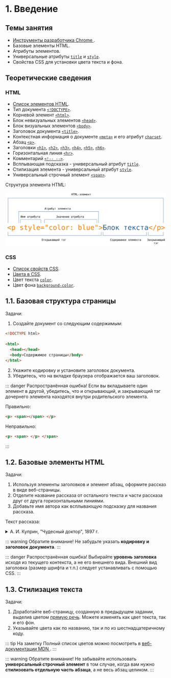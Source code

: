 # 1. Введение

## Темы занятия

- [Инструменты разработчика Chrome
](https://developers.google.com/web/tools/chrome-devtools).
- Базовые элементы HTML.
- Атрибуты элементов.
- Универсальные атрибуты [`title`](https://webref.ru/html/attr/title) и 
[`style`](https://webref.ru/html/attr/style).
- Свойства CSS для установки цвета текста и фона.

## Теоретические сведения

### HTML

- [Список элементов HTML](https://webref.ru/html).
- Тип документа [`<!DOCTYPE>`](https://webref.ru/html/!doctype).
- Корневой элемент [`<html>`](https://webref.ru/html/html).
- Блок невизуальных элементов [`<head>`](https://webref.ru/html/head).
- Блок визуальных элементов [`<body>`](https://webref.ru/html/body).
- Заголовок документа [`<title>`](https://webref.ru/html/title).
- Контекстная информация о документе [`<meta>`](https://webref.ru/html/meta)
и его атрибут [`charset`](https://webref.ru/html/meta/charset).
- Абзац [`<p>`](https://webref.ru/html/p).
- Заголовки [`<h1>`](https://webref.ru/html/h1),
[`<h2>`](https://webref.ru/html/h2), [`<h3>`](https://webref.ru/html/h3), 
[`<h4>`](https://webref.ru/html/h4), [`<h5>`](https://webref.ru/html/h5), 
[`<h6>`](https://webref.ru/html/h6).
- Горизонтальная линия [`<hr>`](https://webref.ru/html/hr).
- Комментарий [`<!-- -->`](https://webref.ru/html/!--).
- Всплывающая подсказка - универсальный атрибут
[`title`](https://webref.ru/html/attr/title).
- Стилизация элемента - универсальный атрибут
[`style`](https://webref.ru/html/attr/style).
- Универсальный строчный элемент [`<span>`](https://webref.ru/html/span).

Структура элемента HTML:

![Структура элемента HTML](./assets/html_tag.svg)

### CSS

- [Список свойств CSS](https://webref.ru/css).
- [Цвета в CSS](https://webref.ru/html/value/color).
- Цвет текста [`color`](https://webref.ru/css/color).
- Цвет фона [`background-color`](https://webref.ru/css/background-color).

## 1.1. Базовая структура страницы

Задачи:

1. Создайте документ со следующим содержимым:

```html
<!DOCTYPE html>

<html>
  <head></head>
  <body>Содержимое страницы</body>
</html>
```

2. Укажите кодировку и установите заголовок документа.
3. Убедитесь, что на вкладке браузера отображается ваш заголовок.

::: danger Распространённая ошибка!
Если вы вкладываете один элемент в другой, убедитесь, что и открывающий, и 
закрывающий тэг дочернего элемента находятся внутри родительского элемента.

Правильно:

```html
<p> <span></span> </p>
```

Неправильно:

```html
<p> <span> </p> </span>
```
:::

## 1.2. Базовые элементы HTML

Задачи:

1. Используя элементы заголовков и элемент абзац, оформите рассказ в виде 
веб-страницы.
2. Отделите название рассказа от остального текста и части рассказа друг от 
друга горизонтальными линиями.
3. Добавьте имя автора как всплывающую подсказку для названия рассказа.

Текст рассказа:

<details>
<summary>А. И. Куприн, "Чудесный доктор", 1897 г.</summary>

> Чудесный доктор
>
> Часть первая
>
> Следующий рассказ не есть плод досужего вымысла. Все описанное мною 
действительно произошло в Киеве лет около тридцати тому назад и до сих пор 
свято, до мельчайших подробностей, сохраняется в преданиях того семейства, о
котором пойдет речь. Я с своей стороны лишь изменил имена некоторых 
действующих лиц этой трогательной истории да придал устному рассказу 
письменную форму.
>
> — Гриш, а Гриш! Гляди-ка поросенок-то... Смеется... Да-а. А во рту-то у 
него!.. Смотри, смотри... травка во рту, ей-богу, травка!.. Вот штука-то!
>
> И двое мальчуганов, стоящих перед огромным, из цельного стекла, окном 
гастрономического магазина, принялись неудержимо хохотать, толкая друг друга
в бок локтями, но невольно приплясывая от жестокой стужи. Они уже более пяти
минут торчали перед этой великолепной выставкой, возбуждавшей в одинаковой 
степени их умы и желудки. Здесь, освещенные ярким светом висящих ламп, 
возвышались целые горы красных крепких яблоков и апельсинов; стояли 
правильные пирамиды мандаринов, нежно золотившихся сквозь окутывающую их 
папиросную бумагу; протянулись на блюдах, уродливо разинув рты и выпучив 
глаза, огромные копченые и маринованные рыбы; ниже, окруженные гирляндами 
колбас, красовались сочные разрезанные окорока с толстым слоем розоватого 
сала... Бесчисленное множество баночек и коробочек с солеными, вареными и 
копчеными закусками довершало эту эффектную картину, глядя на которую оба 
мальчика на минуту забыли о двенадцатиградусном морозе и о важном поручении,
возложенном на них матерью, — поручении, окончившемся так неожиданно и так 
плачевно.
>
> Старший мальчик первый оторвался от созерцания очаровательного зрелища. Он
дернул брата за рукав и произнес сурово:
>
> — Ну, Володя, идем, идем... Нечего тут...
>
> Одновременно подавив тяжелый вздох (старшему из них было только десять 
лет, и к тому же оба с утра ничего не ели, кроме пустых щей) и кинув 
последний влюбленно-жадный взгляд на гастрономическую выставку, мальчуганы 
торопливо побежали по улице. Иногда сквозь запотевшие окна какого-нибудь 
дома они видели елку, которая издали казалась громадной гроздью ярких, 
сияющих пятен, иногда они слышали даже звуки веселой польки... Но они 
мужественно гнали от себя прочь соблазнительную мысль: остановиться на 
несколько секунд и прильнуть глазком к стеклу.
>
> Часть вторая
>
> По мере того как шли мальчики, все малолюднее и темнее становились улицы. 
Прекрасные магазины, сияющие елки, рысаки, мчавшиеся под своими синими и 
красными сетками, визг полозьев, праздничное оживление толпы, веселый гул 
окриков и разговоров, разрумяненные морозом смеющиеся лица нарядных дам — 
все осталось позади. Потянулись пустыри, кривые, узкие переулки, мрачные, 
неосвещенные косогоры... Наконец они достигли покосившегося ветхого дома, 
стоявшего особняком; низ его — собственно подвал — был каменный, а верх — 
деревянный. Обойдя тесным, обледенелым и грязным двором, служившим для всех 
жильцов естественной помойной ямой, они спустились вниз, в подвал, прошли в 
темноте общим коридором, отыскали ощупью свою дверь и отворили ее.
>
> Уже более года жили Мерцаловы в этом подземелье. Оба мальчугана давно 
успели привыкнуть и к этим закоптелым, плачущим от сырости стенам, и к 
мокрым отрепкам, сушившимся на протянутой через комнату веревке, и к этому 
ужасному запаху керосинового чада, детского грязного белья и крыс — 
настоящему запаху нищеты. Но сегодня, после всего, что они видели на улице, 
после этого праздничного ликования, которое они чувствовали повсюду, их 
маленькие детские сердца сжались от острого, недетского страдания. В углу, 
на грязной широкой постели, лежала девочка лет семи; ее лицо горело, дыхание
было коротко и затруднительно, широко раскрытые блестящие глаза смотрели 
пристально и бесцельно. Рядом с постелью, в люльке, привешенной к потолку, 
кричал, морщась, надрываясь и захлебываясь, грудной ребенок. Высокая, худая 
женщина, с изможденным, усталым, точно почерневшим от горя лицом, стояла на 
коленях около больной девочки, поправляя ей подушку и в то же время не 
забывая подталкивать локтем качающуюся колыбель. Когда мальчики вошли и 
следом за ними стремительно ворвались в подвал белые клубы морозного 
воздуха, — женщина обернула назад свое встревоженное лицо.
>
> — Ну? Что же? — спросила она отрывисто и нетерпеливо.
>
> Мальчики молчали. Только Гриша шумно вытер нос рукавом своего пальто, 
переделанного из старого ватного халата.
>
> — Отнесли вы письмо?.. Гриша, я тебя спрашиваю, отдал ты письмо?
>
> — Отдал, — сиплым от мороза голосом ответил Гриша.
>
> — Ну, и что же? Что ты ему сказал?
>
> — Да все, как ты учила. Вот, говорю, от Мерцалова письмо, от вашего 
бывшего управляющего. А он нас обругал: «Убирайтесь вы, говорит, отсюда... 
Сволочи вы...»
>
> — Да кто же это? Кто же с вами разговаривал?.. Говори толком, Гриша!
>
> — Швейцар разговаривал... Кто же еще? Я ему говорю: «Возьмите, дяденька, 
письмо, передайте, а я здесь внизу ответа подожду». А он говорит: «Как же, 
говорит, держи карман... Есть тоже у барина время ваши письма читать...»
>
> — Ну, а ты?
>
> — Я ему все, как ты учила, сказал: «Есть, мол, нечего... Матушка больна...
Помирает...» Говорю: «Как папа место найдет, так отблагодарит вас, Савелий 
Петрович, ей-богу, отблагодарит». Ну, а в это время звонок как зазвонит, как
зазвонит, а он нам и говорит: «Убирайтесь скорее отсюда к черту! Чтобы духу 
вашего здесь не было!..» А Володьку даже по затылку ударил.
>
> — А меня он по затылку, — сказал Володя, следивший со вниманием за 
рассказом брата, и почесал затылок.
>
> Старший мальчик вдруг принялся озабоченно рыться в глубоких карманах 
своего халата. Вытащив, наконец, оттуда измятый конверт, он положил его на 
стол и сказал:
>
> — Вот оно, письмо-то...
>
> Больше мать не расспрашивала. Долгое время в душной, промозглой комнате 
слышался только неистовой крик младенца да короткое, частое дыхание Машутки,
больше похожее на беспрерывные однообразные стоны. Вдруг мать сказала, 
обернувшись назад:
>
> — Там борщ есть, от обеда остался... Может, поели бы? Только холодный, — 
разогреть-то нечем...
>
> В это время в коридоре послышались чьи-то неуверенные шаги и шуршание 
руки, отыскивающей в темноте дверь. Мать и оба мальчика — все трое даже 
побледнев от напряженного ожидания — обернулись в эту сторону.
>
> Вошел Мерцалов. Он был в летнем пальто, летней войлочной шляпе и без калош.
Его руки взбухли и посинели от мороза, глаза провалились, щеки облипли 
вокруг десен, точно у мертвеца. Он не сказал жене ни одного слова, она ему 
не задала ни одного вопроса. Они поняли друг друга по тому отчаянию, которое
прочли друг у друга в глазах.
>
> В этот ужасный роковой год несчастье за несчастьем настойчиво и 
безжалостно сыпались на Мерцалова и его семью. Сначала он сам заболел 
брюшным тифом, и на его лечение ушли все их скудные сбережения. Потом, когда
он поправился, он узнал, что его место, скромное место управляющего домом на
двадцать пять рублей в месяц, занято уже другим.... Началась отчаянная, 
судорожная погоня за случайной работой, за перепиской, за ничтожным местом, 
залог и перезалог вещей, продажа всякого хозяйственного тряпья. А тут еще 
пошли болеть дети. Три месяца тому назад умерла одна девочка, теперь другая 
лежит в жару и без сознания. Елизавете Ивановне приходилось одновременно 
ухаживать за больной девочкой, кормить грудью маленького и ходить почти на 
другой конец города в дом, где она поденно стирала белье.
>
> Часть третья
>
> Весь сегодняшний день был занят тем, чтобы посредством нечеловеческих 
усилий выжать откуда-нибудь хоть несколько копеек на лекарство Машутке.
С этой целью Мерцалов обегал чуть ли не полгорода, клянча и унижаясь повсюду; 
Елизавета Ивановна ходила к своей барыне, дети были посланы с письмом к тому
барину, домом которого управлял раньше Мерцалов... Но все отговаривались или
праздничными хлопотами, или неимением денег... Иные, как, например, швейцар 
бывшего патрона, просто-напросто гнали просителей с крыльца.
>
> Минут десять никто не мог произнести ни слова. Вдруг Мерцалов быстро 
поднялся с сундука, на котором он до сих пор сидел, и решительным движением 
надвинул глубже на лоб свою истрепанную шляпу.
>
> — Куда ты? — тревожно спросила Елизавета Ивановна.
>
> Мерцалов, взявшийся уже за ручку двери, обернулся.
>
> — Все равно, сидением ничего не поможешь, — хрипло ответил он.
— Пойду еще... Хоть милостыню попробую просить.
>
> Выйдя на улицу, он пошел бесцельно вперед. Он ничего не искал, ни на что 
не надеялся. Он давно уже пережил то жгучее время бедности, когда мечтаешь 
найти на улице бумажник с деньгами или получить внезапно наследство от 
неизвестного троюродного дядюшки. Теперь им овладело неудержимое желание 
бежать куда попало, бежать без оглядки, чтобы только не видеть молчаливого 
отчаяния голодной семьи.
>
> Просить милостыни? Он уже попробовал это средство сегодня два раза. Но в 
первый раз какой-то господин в енотовой шубе прочел ему наставление, что 
надо работать, а не клянчить, а во второй — его обещали отправить в полицию.
>
> Незаметно для себя Мерцалов очутился в центре города, у ограды густого 
общественного сада. Так как ему пришлось все время идти в гору, то он 
запыхался и почувствовал усталость. Машинально он свернул в калитку и, 
пройдя длинную аллею лип, занесенных снегом, спустился на низкую садовую 
скамейку.
>
> Тут было тихо и торжественно. Деревья, окутанные в свои белые ризы, 
дремали в неподвижном величии. Иногда с верхней ветки срывался кусочек 
снега, и слышно было, как он шуршал, падая и цепляясь за другие ветви. 
Глубокая тишина и великое спокойствие, сторожившие сад, вдруг пробудили в 
истерзанной душе Мерцалова нестерпимую жажду такого же спокойствия, такой же
 тишины.
>
> «Вот лечь бы и заснуть, — думал он, — и забыть о жене, о голодных детях, о
больной Машутке». Просунув руку под жилет, Мерцалов нащупал довольно 
толстую веревку, служившую ему поясом. Мысль о самоубийстве совершенно ясно
встала в его голове. Но он не ужаснулся этой мысли, ни на мгновение не 
содрогнулся перед мраком неизвестного.
>
> «Чем погибать медленно, так не лучше ли избрать более краткий путь?» Он 
уже хотел встать, чтобы исполнить свое страшное намерение, но в это время в 
конце аллеи послышался скрип шагов, отчетливо раздавшийся в морозном воздухе.
Мерцалов с озлоблением обернулся в эту сторону. Кто-то шел по аллее. Сначала
был виден огонек то вспыхивающей, то потухавшей сигары. Потом Мерцалов 
мало-помалу мог разглядеть старика небольшого роста, в теплой шапке, меховом
пальто и высоких калошах. Поравнявшись со скамейкой, незнакомец вдруг круто 
повернул в сторону Мерцалова и, слегка дотрагиваясь до шапки, спросил:
>
> — Вы позволите здесь присесть?
>
> Мерцалов умышленно резко отвернулся от незнакомца и подвинулся к краю 
скамейки. Минут пять прошло в обоюдном молчании, в продолжение которого 
незнакомец курил сигару и (Мерцалов это чувствовал) искоса наблюдал за своим
соседом.
>
> — Ночка-то какая славная, — заговорил вдруг незнакомец. — Морозно... тихо.
Что за прелесть — русская зима!
>
> Голос у него был мягкий, ласковый, старческий. Мерцалов молчал, не 
оборачиваясь.
>
> — А я вот ребятишкам знакомым подарочки купил, — продолжал незнакомец
(в руках у него было несколько свертков). — Да вот по дороге не утерпел, сделал
круг, чтобы садом пройти: очень уж здесь хорошо.
>
> Мерцалов вообще был кротким и застенчивым человеком, но при последних 
словах незнакомца его охватил вдруг прилив отчаянной злобы. Он резким 
движением повернулся в сторону старика и закричал, нелепо размахивая руками и
задыхаясь:
>
> — Подарочки!.. Подарочки!.. Знакомым ребятишкам подарочки!.. А я... а у 
меня, милостивый государь, в настоящую минуту мои ребятишки с голоду дома 
подыхают... Подарочки!.. А у жены молоко пропало, и грудной ребенок целый 
день не ел... Подарочки!..
>
> Мерцалов ожидал, что после этих беспорядочных, озлобленных криков старик 
поднимется и уйдет, но он ошибся. Старик приблизил к нему свое умное, 
серьезное лицо с седыми баками и сказал дружелюбно, но серьезным тоном:
>
> — Подождите... не волнуйтесь! Расскажите мне все по порядку и как можно 
короче. Может быть, вместе мы придумаем что-нибудь для вас.
>
> В необыкновенном лице незнакомца было что-то до того спокойное и внушающее
доверие, что Мерцалов тотчас же без малейшей утайки, но страшно волнуясь и 
спеша, передал свою историю. Он рассказал о своей болезни, о потере места,
о смерти ребенка, обо всех своих несчастиях, вплоть до нынешнего дня. 
Незнакомец слушал, не перебивая его ни словом, и только все пытливее и 
пристальнее заглядывал в его глаза, точно желая проникнуть в самую глубь 
этой наболевшей, возмущенной души. Вдруг он быстрым, совсем юношеским 
движением вскочил с своего места и схватил Мерцалова за руку. Мерцалов 
невольно тоже встал.
>
> — Едемте! — сказал незнакомец, увлекая за руку Мерцалова. — Едемте скорее!..
Счастье ваше, что вы встретились с врачом. Я, конечно, ни за что не могу 
ручаться, но... поедемте!
>
> Минут через десять Мерцалов и доктор уже входили в подвал. Елизавета 
Ивановна лежала на постели рядом со своей больной дочерью, зарывшись лицом в
грязные, замаслившиеся подушки. Мальчишки хлебали борщ, сидя на тех же 
местах. Испуганные долгим отсутствием отца и неподвижностью матери, они 
плакали, размазывая слезы по лицу грязными кулаками и обильно проливая их в 
закопченный чугунок. Войдя в комнату, доктор скинул с себя пальто и, 
оставшись в старомодном, довольно поношенном сюртуке, подошел к Елизавете 
Ивановне. Она даже не подняла головы при его приближении.
>
> — Ну, полно, полно, голубушка, — заговорил доктор, ласково погладив 
женщину по спине. — Вставайте-ка! Покажите мне вашу больную.
>
> И точно так же, как недавно в саду, что-то ласковое и убедительное, 
звучавшее в его голосе, заставило Елизавету Ивановну мигом подняться с 
постели и беспрекословно исполнить все, что говорил доктор. Через две минуты
Гришка уже растапливал печку дровами, за которыми чудесный доктор послал к 
соседям, Володя раздувал изо всех сил самовар, Елизавета Ивановна 
обворачивала Машутку согревающим компрессом... Немного погодя явился и 
Мерцалов. На три рубля, полученные от доктора, он успел купить за это время 
чаю, сахару, булок и достать в ближайшем трактире горячей пищи. Доктор сидел
за столом и что-то писал на клочке бумажки, который он вырвал из записной 
книжки. Окончив это занятие и изобразив внизу какой-то своеобразный крючок 
вместо подписи, он встал, прикрыл написанное чайным блюдечком и сказал:
>
> — Вот с этой бумажкой вы пойдете в аптеку... давайте через два часа по 
чайной ложке. Это вызовет у малютки отхаркивание... Продолжайте согревающий 
компресс... Кроме того, хотя бы вашей дочери и сделалось лучше, во всяком 
случае пригласите завтра доктора Афросимова. Это дельный врач и хороший 
человек. Я его сейчас же предупрежу. Затем прощайте, господа! Дай бог, чтобы
наступающий год немного снисходительнее отнесся к вам, чем этот, а главное —
не падайте никогда духом.
>
> Пожав руки Мерцалову и Елизавете Ивановне, все еще не оправившимся от 
изумления, и потрепав мимоходом по щеке разинувшего рот Володю, доктор 
быстро всунул свои ноги в глубокие калоши и надел пальто. Мерцалов опомнился
только тогда, когда доктор уже был в коридоре, и кинулся вслед за ним.
>
> Так как в темноте нельзя было ничего разобрать, то Мерцалов закричал наугад:
>
> — Доктор! Доктор, постойте!.. Скажите мне ваше имя, доктор! Пусть хоть мои
дети будут за вас молиться!
>
> И он водил в воздухе руками, чтобы поймать невидимого доктора. Но в это 
время в другом конце коридора спокойный старческий голос произнес:
>
> — Э! Вот еще пустяки выдумали!.. Возвращайтесь-ка домой скорей!
>
> Когда он возвратился, его ожидал сюрприз: под чайным блюдцем вместе с 
рецептом чудесного доктора лежало несколько крупных кредитных билетов...
>
> В тот же вечер Мерцалов узнал и фамилию своего неожиданного благодетеля. 
На аптечном ярлыке, прикрепленном к пузырьку с лекарством, четкою рукою 
аптекаря было написано: «По рецепту профессора Пирогова».
>
> Я слышал этот рассказ, и неоднократно, из уст самого Григория Емельяновича
Мерцалова — того самого Гришки, который в описанный мною сочельник проливал 
слезы в закоптелый чугунок с пустым борщом. Теперь он занимает довольно 
крупный, ответственный пост в одном из банков, слывя образцом честности и 
отзывчивости на нужды бедности. И каждый раз, заканчивая свое повествование 
о чудесном докторе, он прибавляет голосом, дрожащим от скрываемых слез:
>
> — С этих пор точно благодетельный ангел снизошёл в нашу семью. Все 
переменилось. В начале января отец отыскал место, матушка встала на ноги, 
меня с братом удалось пристроить в гимназию на казенный счет. Просто чудо 
совершил этот святой человек. А мы нашего чудесного доктора только раз 
видели с тех пор — это когда его перевозили мертвого в его собственное 
имение Вишню. Да и то не его видели, потому что то великое, мощное и святое,
что жило и горело в чудесном докторе при его жизни, угасло невозвратимо.

</details>

::: warning Обратите внимание!
Не забудьте указать **кодировку и заголовок документа**.
:::

::: danger Распространённая ошибка!
Выбирайте **уровень заголовка** исходя из текущего контекста, а не его 
внешнего вида. Внешний вид заголовка (размер шрифта и т.п.) следует 
устанавливать с помощью CSS.
:::

## 1.3. Стилизация текста

Задачи:

1. Доработайте веб-страницу, созданную в предыдущем задании, выделив цветом 
[прямую речь](https://ru.wikipedia.org/wiki/Прямая_речь). Можете изменять 
как цвет текста, так и его фон.
2. Указывайте цвета как по названию, так и по из шестнадцатеричному коду.

::: tip На заметку
Полный список цветов можно посмотреть в [веб-документации MDN
](https://developer.mozilla.org/en-US/docs/Web/CSS/color_value).
:::

::: warning Обратите внимание!
Не забывайте использовать **универсальный строчный элемент** в том случае, 
когда вам нужно **стилизовать отдельную часть абзаца**, а не весь абзац 
целиком.
:::

<disqus-comments
  page-uuid="421fcad2-73d7-43d2-8562-a5efbe588237"
  page-title="1. Введение | Практические занятия"/>
  
<script-button/>